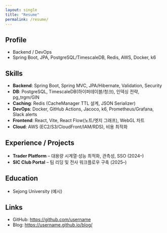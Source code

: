 ```yaml
---
layout: single
title: "Resume"
permalink: /resume/
---
```


## Profile

- Backend / DevOps
- Spring Boot, JPA, PostgreSQL/TimescaleDB, Redis, AWS, Docker, k6

## Skills

- **Backend**: Spring Boot, Spring MVC, JPA/Hibernate, Validation, Security
- **DB**: PostgreSQL, TimescaleDB(하이퍼테이블/청크), 인덱싱 전략, pg_trgm/GIN
- **Caching**: Redis (CacheManager TTL 설계, JSON Serializer)
- **DevOps**: Docker, GitHub Actions, Jacoco, k6, Prometheus/Grafana, Slack alerts
- **Frontend**: React, Vite, React Flow(노트/엣지 그래프), WebGL 차트
- **Cloud**: AWS (EC2/S3/CloudFront/IAM/RDS), 비용 최적화

## Experience / Projects

- **Trader Platform** – 대용량 시계열·성능 최적화, 관측성, SSO (2024–)
- **SIC Club Portal** – 팀 리딩 및 전사 워크플로우 구축 (2025–)

## Education

- Sejong University (예시)

## Links

- GitHub: https://github.com/username
- Blog: https://username.github.io/blog/
